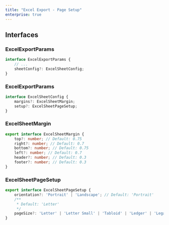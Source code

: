 ```yaml
---
title: "Excel Export - Page Setup"
enterprise: true
---
```


<grid-example title='Excel Export - Page Setup' name='excel-export-page-setup' type='generated' options='{ "enterprise": true, "exampleHeight": 815 }'></grid-example>

## Interfaces

### ExcelExportParams

```ts
interface ExcelExportParams {
    // ...
    sheetConfig?: ExcelSheetConfig;
}
```

### ExcelExportParams
```ts
interface ExcelSheetConfig {
    margins?: ExcelSheetMargin;
    setup?: ExcelSheetPageSetup;
}
```

### ExcelSheetMargin
```ts
export interface ExcelSheetMargin {
    top?: number; // Default: 0.75
    right?: number; // Default: 0.7
    bottom?: number; // Default: 0.75
    left?: number; // Default: 0.7
    header?: number; // Default: 0.3
    footer?: number; // Default: 0.3
}
```

### ExcelSheetPageSetup
```ts
export interface ExcelSheetPageSetup {
    orientation?: 'Portrait' | 'Landscape'; // Default: 'Portrait'
    /** 
     * Default: 'Letter'
     */
    pageSize?: 'Letter' | 'Letter Small' | 'Tabloid' | 'Ledger' | 'Legal' | 'Statement' | 'Executive' | 'A3' | 'A4' | 'A4 Small' | 'A5' | 'A6' | 'B4' | 'B5' | 'Folio' | 'Envelope' | 'Envelope DL' | 'Envelope C5' | 'Envelope B5' | 'Envelope C3' | 'Envelope C4' | 'Envelope C6' | 'Envelope Monarch' | 'Japanese Postcard' | 'Japanese Double Postcard';
}
```